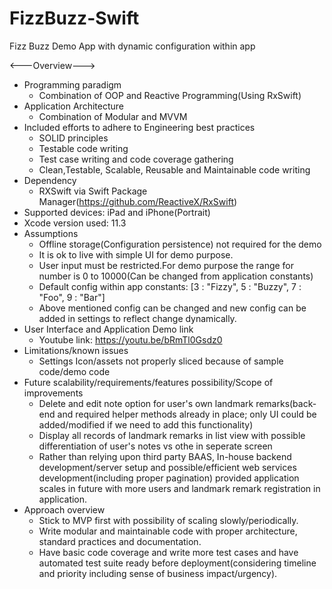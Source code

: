 # FizzBuzz-Swift
Fizz Buzz Demo App with dynamic configuration within app


<---Overview--->
* Programming paradigm
  * Combination of OOP and Reactive Programming(Using RxSwift)
* Application Architecture
  * Combination of Modular and MVVM
* Included efforts to adhere to Engineering best practices
  * SOLID principles
  * Testable code writing
  * Test case writing and code coverage gathering
  * Clean,Testable, Scalable, Reusable and Maintainable code writing
* Dependency
  * RXSwift via Swift Package Manager(https://github.com/ReactiveX/RxSwift) 
* Supported devices: iPad and iPhone(Portrait)
* Xcode  version used: 11.3
* Assumptions
  * Offline storage(Configuration persistence) not required for the demo
  * It is ok to live with simple UI for demo purpose.
  * User input must be restricted.For demo purpose the range for number is 0 to 10000(Can be changed from application constants)
  * Default config within app constants: [3 : "Fizzy", 5 : "Buzzy", 7 : "Foo", 9 : "Bar"]
  * Above mentioned config can be changed and new config can be added in settings to reflect change dynamically.
* User Interface and Application Demo link
  * Youtube link: https://youtu.be/bRmTl0Gsdz0
* Limitations/known issues
  * Settings Icon/assets not properly sliced because of sample code/demo code 
* Future scalability/requirements/features possibility/Scope of improvements
  * Delete and edit note option for user's own landmark remarks(back-end and required helper methods already in place; only UI could be added/modified if we need to add this functionality)
  * Display all records of landmark remarks in list view with possible differentiation of user's notes vs othe in seperate screen
  * Rather than relying upon third party BAAS, In-house backend development/server setup and possible/efficient web services development(including proper pagination) provided application scales in future with more users and landmark remark registration in application.
* Approach overview
  * Stick to MVP first with possibility of scaling slowly/periodically.
  * Write modular and maintainable code with proper architecture, standard practices and documentation.
  * Have basic code coverage and write more test cases and have automated test suite ready before deployment(considering timeline and priority including sense of business impact/urgency).






